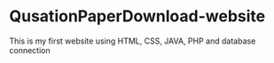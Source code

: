 # QusationPaperDownload-website
This is my first website using HTML, CSS, JAVA, PHP and database connection
